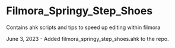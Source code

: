 # Filmora_Springy_Step_Shoes
Contains ahk scripts and tips to speed up editing within filmora

June 3, 2023 - Added filmora_springy_step_shoes.ahk to the repo.
